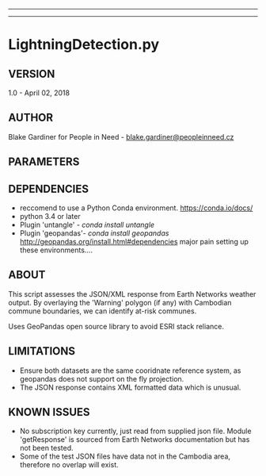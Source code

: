 --------------------------------------------------------------------------------------------
--------------------------------------------------------------------------------------------
# LightningDetection.py
## VERSION
1.0 - April 02, 2018
## AUTHOR
Blake Gardiner for People in Need  - blake.gardiner@peopleinneed.cz

## PARAMETERS
## DEPENDENCIES
* reccomend to use a Python Conda environment. https://conda.io/docs/
* python 3.4 or later
* Plugin 'untangle' - _conda install untangle_
* Plugin 'geopandas'- _conda install geopandas_
   http://geopandas.org/install.html#dependencies major pain setting up these environments....
## ABOUT       
This script assesses the JSON/XML response from Earth Networks
weather output. By overlaying the 'Warning' polygon (if any) with
Cambodian commune boundaries, we can identify at-risk communes.

Uses GeoPandas open source library to avoid ESRI stack reliance.

## LIMITATIONS
* Ensure both datasets are the same cooridnate reference system, as geopandas does not support on the fly projection.
* The JSON response contains XML formatted data which is unusual.
## KNOWN ISSUES
* No subscription key currently, just read from supplied json file. Module 'getResponse' is sourced from Earth Networks documentation but has not been tested.
* Some of the test JSON files have data not in the Cambodia area, therefore no overlap will exist.
